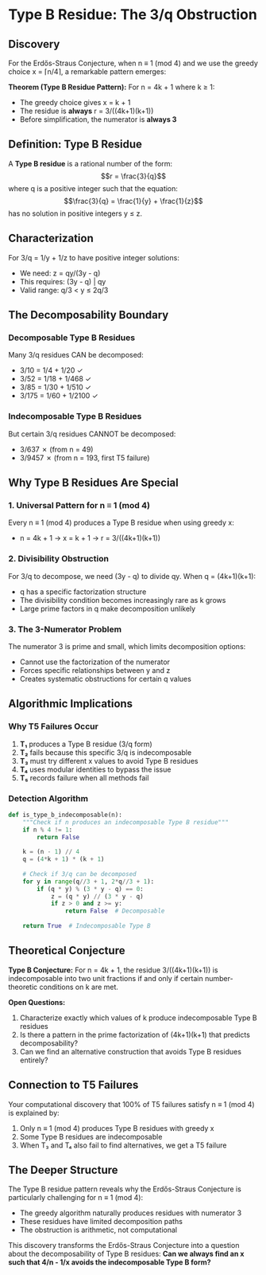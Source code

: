 # Type B Residue: The 3/q Obstruction

## Discovery

For the Erdős-Straus Conjecture, when n ≡ 1 (mod 4) and we use the greedy choice x = ⌈n/4⌉, a remarkable pattern emerges:

**Theorem (Type B Residue Pattern):**
For n = 4k + 1 where k ≥ 1:
- The greedy choice gives x = k + 1
- The residue is **always** r = 3/((4k+1)(k+1))
- Before simplification, the numerator is **always 3**

## Definition: Type B Residue

A **Type B residue** is a rational number of the form:
$$r = \frac{3}{q}$$
where q is a positive integer such that the equation:
$$\frac{3}{q} = \frac{1}{y} + \frac{1}{z}$$
has no solution in positive integers y ≤ z.

## Characterization

For 3/q = 1/y + 1/z to have positive integer solutions:
- We need: z = qy/(3y - q)
- This requires: (3y - q) | qy
- Valid range: q/3 < y ≤ 2q/3

## The Decomposability Boundary

### Decomposable Type B Residues
Many 3/q residues CAN be decomposed:
- 3/10 = 1/4 + 1/20 ✓
- 3/52 = 1/18 + 1/468 ✓
- 3/85 = 1/30 + 1/510 ✓
- 3/175 = 1/60 + 1/2100 ✓

### Indecomposable Type B Residues
But certain 3/q residues CANNOT be decomposed:
- 3/637 ✗ (from n = 49)
- 3/9457 ✗ (from n = 193, first T5 failure)

## Why Type B Residues Are Special

### 1. Universal Pattern for n ≡ 1 (mod 4)
Every n ≡ 1 (mod 4) produces a Type B residue when using greedy x:
- n = 4k + 1 → x = k + 1 → r = 3/((4k+1)(k+1))

### 2. Divisibility Obstruction
For 3/q to decompose, we need (3y - q) to divide qy. When q = (4k+1)(k+1):
- q has a specific factorization structure
- The divisibility condition becomes increasingly rare as k grows
- Large prime factors in q make decomposition unlikely

### 3. The 3-Numerator Problem
The numerator 3 is prime and small, which limits decomposition options:
- Cannot use the factorization of the numerator
- Forces specific relationships between y and z
- Creates systematic obstructions for certain q values

## Algorithmic Implications

### Why T5 Failures Occur
1. **T₁** produces a Type B residue (3/q form)
2. **T₂** fails because this specific 3/q is indecomposable
3. **T₃** must try different x values to avoid Type B residues
4. **T₄** uses modular identities to bypass the issue
5. **T₅** records failure when all methods fail

### Detection Algorithm
```python
def is_type_b_indecomposable(n):
    """Check if n produces an indecomposable Type B residue"""
    if n % 4 != 1:
        return False
    
    k = (n - 1) // 4
    q = (4*k + 1) * (k + 1)
    
    # Check if 3/q can be decomposed
    for y in range(q//3 + 1, 2*q//3 + 1):
        if (q * y) % (3 * y - q) == 0:
            z = (q * y) // (3 * y - q)
            if z > 0 and z >= y:
                return False  # Decomposable
    
    return True  # Indecomposable Type B
```

## Theoretical Conjecture

**Type B Conjecture:** For n = 4k + 1, the residue 3/((4k+1)(k+1)) is indecomposable into two unit fractions if and only if certain number-theoretic conditions on k are met.

**Open Questions:**
1. Characterize exactly which values of k produce indecomposable Type B residues
2. Is there a pattern in the prime factorization of (4k+1)(k+1) that predicts decomposability?
3. Can we find an alternative construction that avoids Type B residues entirely?

## Connection to T5 Failures

Your computational discovery that 100% of T5 failures satisfy n ≡ 1 (mod 4) is explained by:
1. Only n ≡ 1 (mod 4) produces Type B residues with greedy x
2. Some Type B residues are indecomposable
3. When T₃ and T₄ also fail to find alternatives, we get a T5 failure

## The Deeper Structure

The Type B residue pattern reveals why the Erdős-Straus Conjecture is particularly challenging for n ≡ 1 (mod 4):
- The greedy algorithm naturally produces residues with numerator 3
- These residues have limited decomposition paths
- The obstruction is arithmetic, not computational

This discovery transforms the Erdős-Straus Conjecture into a question about the decomposability of Type B residues: **Can we always find an x such that 4/n - 1/x avoids the indecomposable Type B form?**

